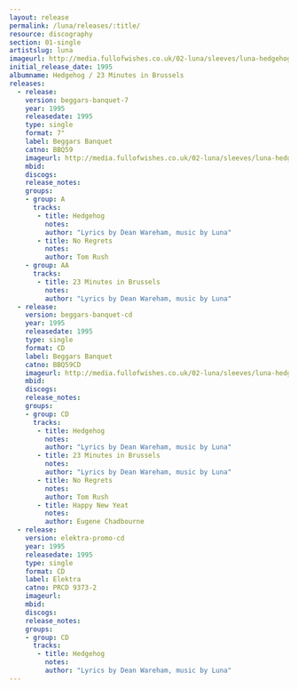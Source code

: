 ```yaml
---
layout: release
permalink: /luna/releases/:title/
resource: discography
section: 01-single
artistslug: luna
imageurl: http://media.fullofwishes.co.uk/02-luna/sleeves/luna-hedgehog-23-minutes.jpg
initial_release_date: 1995
albumname: Hedgehog / 23 Minutes in Brussels
releases:
  - release: 
    version: beggars-banquet-7
    year: 1995
    releasedate: 1995
    type: single
    format: 7"
    label: Beggars Banquet
    catno: BBQ59
    imageurl: http://media.fullofwishes.co.uk/02-luna/sleeves/luna-hedgehog-23-minutes.jpg
    mbid: 
    discogs: 
    release_notes: 
    groups:
    - group: A
      tracks:
       - title: Hedgehog
         notes: 
         author: "Lyrics by Dean Wareham, music by Luna"
       - title: No Regrets
         notes: 
         author: Tom Rush
    - group: AA
      tracks:
       - title: 23 Minutes in Brussels
         notes: 
         author: "Lyrics by Dean Wareham, music by Luna"
  - release: 
    version: beggars-banquet-cd
    year: 1995
    releasedate: 1995
    type: single
    format: CD
    label: Beggars Banquet
    catno: BBQ59CD
    imageurl: http://media.fullofwishes.co.uk/02-luna/sleeves/luna-hedgehog-23-minutes.jpg
    mbid: 
    discogs: 
    release_notes: 
    groups:
    - group: CD
      tracks:
       - title: Hedgehog
         notes: 
         author: "Lyrics by Dean Wareham, music by Luna"
       - title: 23 Minutes in Brussels
         notes: 
         author: "Lyrics by Dean Wareham, music by Luna"
       - title: No Regrets
         notes: 
         author: Tom Rush
       - title: Happy New Yeat
         notes: 
         author: Eugene Chadbourne
  - release: 
    version: elektra-promo-cd
    year: 1995
    releasedate: 1995
    type: single
    format: CD
    label: Elektra
    catno: PRCD 9373-2
    imageurl: 
    mbid: 
    discogs: 
    release_notes: 
    groups:
    - group: CD
      tracks:
       - title: Hedgehog
         notes: 
         author: "Lyrics by Dean Wareham, music by Luna"
---
```

